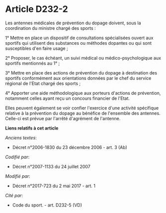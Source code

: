 # Article D232-2

Les antennes médicales de prévention du dopage doivent, sous la coordination du ministre chargé des sports :

1° Mettre en place un dispositif de consultations spécialisées ouvert aux sportifs qui utilisent des substances ou méthodes
dopantes ou qui sont susceptibles d'en faire usage ;

2° Proposer, le cas échéant, un suivi médical ou médico-psychologique aux sportifs mentionnés au 1° ;

3° Mettre en place des actions de prévention du dopage à destination des sportifs conformément aux orientations données par
le chef du service régional de l'Etat chargé des sports ;

4° Apporter une aide méthodologique aux porteurs d'actions de prévention, notamment celles ayant reçu un concours financier
de l'Etat.

Elles peuvent également se voir confier l'exercice d'une activité spécifique relative à la prévention du dopage au bénéfice
de l'ensemble des antennes. Celle-ci est prévue par l'arrêté d'agrément de l'antenne.

**Liens relatifs à cet article**

_Anciens textes_:

  - Décret n°2006-1830 du 23 décembre 2006 - art. 3 (Ab)

_Codifié par_:

  - Décret n°2007-1133 du 24 juillet 2007

_Modifié par_:

  - Décret n°2017-723 du 2 mai 2017 - art. 1

_Cité par_:

  - Code du sport. - art. D232-5 (VD)
